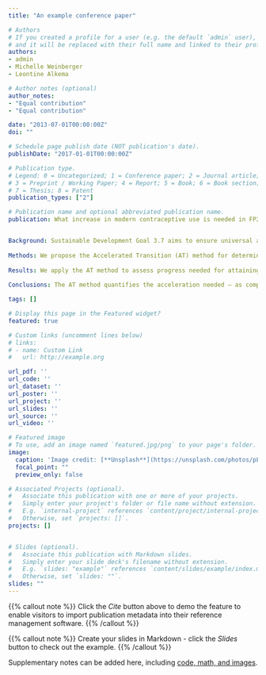 ```yaml
---
title: "An example conference paper"

# Authors
# If you created a profile for a user (e.g. the default `admin` user), write the username (folder name) here 
# and it will be replaced with their full name and linked to their profile.
authors:
- admin
- Michelle Weinberger
- Leontine Alkema

# Author notes (optional)
author_notes:
- "Equal contribution"
- "Equal contribution"

date: "2013-07-01T00:00:00Z"
doi: ""

# Schedule page publish date (NOT publication's date).
publishDate: "2017-01-01T00:00:00Z"

# Publication type.
# Legend: 0 = Uncategorized; 1 = Conference paper; 2 = Journal article;
# 3 = Preprint / Working Paper; 4 = Report; 5 = Book; 6 = Book section;
# 7 = Thesis; 8 = Patent
publication_types: ["2"]

# Publication name and optional abbreviated publication name.
publication: What increase in modern contraceptive use is needed in FP2020 countries to reach 75% demand satisfied by 2030? An assessment using the Accelerated Transition Method and Family Planning Estimation Model 


Background: Sustainable Development Goal 3.7 aims to ensure universal access to sexual and reproductive health services. One suggested benchmark is to have at least 75% of the demand for contraception satisfied with modern methods (DS) in all countries by 2030. The translation of DS-based targets into targets for the modern contraceptive prevalence rate (mCPR) is needed to make targets actionable.
 
Methods: We propose the Accelerated Transition (AT) method for determining the mCPR needed to reach demand-satisfied targets by 2030. The starting point for this method is the projection of DS under “business as usual” using the one-country implementation of the Family Planning Estimation Model (FPEMcountry). For countries in which the DS target is projected to be later than 2030, the AT method assumes that meeting the DS target by 2030 requires an acceleration of the contraceptive use transition such that the DS target, and its associated mCPR, will be reached in 2030 as opposed to the later year. The DS-target-associated mCPR becomes the mCPR target for the year 2030.
 
Results: We apply the AT method to assess progress needed for attaining the 75% DS target for married or in-union women in the world’s poorest countries. For 50 out of 68 countries, we estimate that accelerations are needed, with required mCPR increases ranging from 4.3 to 50.8 percentage points.
 
Conclusions: The AT method quantifies the acceleration needed – as compared to business as usual projections – for a country to meet a family planning target. The method can be used to determine the mCPR needed to reach demand-satisfied targets.

tags: []

# Display this page in the Featured widget?
featured: true

# Custom links (uncomment lines below)
# links:
# - name: Custom Link
#   url: http://example.org

url_pdf: ''
url_code: ''
url_dataset: ''
url_poster: ''
url_project: ''
url_slides: ''
url_source: ''
url_video: ''

# Featured image
# To use, add an image named `featured.jpg/png` to your page's folder. 
image:
  caption: 'Image credit: [**Unsplash**](https://unsplash.com/photos/pLCdAaMFLTE)'
  focal_point: ""
  preview_only: false

# Associated Projects (optional).
#   Associate this publication with one or more of your projects.
#   Simply enter your project's folder or file name without extension.
#   E.g. `internal-project` references `content/project/internal-project/index.md`.
#   Otherwise, set `projects: []`.
projects: []


# Slides (optional).
#   Associate this publication with Markdown slides.
#   Simply enter your slide deck's filename without extension.
#   E.g. `slides: "example"` references `content/slides/example/index.md`.
#   Otherwise, set `slides: ""`.
slides: ""
---
```


{{% callout note %}}
Click the *Cite* button above to demo the feature to enable visitors to import publication metadata into their reference management software.
{{% /callout %}}

{{% callout note %}}
Create your slides in Markdown - click the *Slides* button to check out the example.
{{% /callout %}}

Supplementary notes can be added here, including [code, math, and images](https://wowchemy.com/docs/writing-markdown-latex/).
